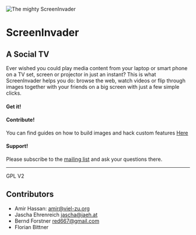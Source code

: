 ![The mighty ScreenInvader](http://metalab.github.com/ScreenInvader/images/logo.png)

# ScreenInvader
## A Social TV

Ever wished you could play media content from your laptop or smart phone on a TV set, screen or projector in just an instant? 
This is what ScreenInvader helps you do: browse the web, watch videos or flip through images together with your friends on a big screen with just a few simple clicks.     	

#### Get it! #####


#### Contribute! #####

You can find guides on how to build images and hack custom features [Here](https://github.com/Metalab/ScreenInvader/wiki/Home)

#### Support! #####

Please subscribe to the [mailing list](https://lists.metalab.at/mailman/listinfo/screeninvader) and ask your questions there.

-------

GPL V2


Contributors
-----------

* Amir Hassan: <amir@viel-zu.org>
* Jascha Ehrenreich <jascha@jaeh.at>
* Bernd Forstner <red667@gmail.com>
* Florian Bittner
